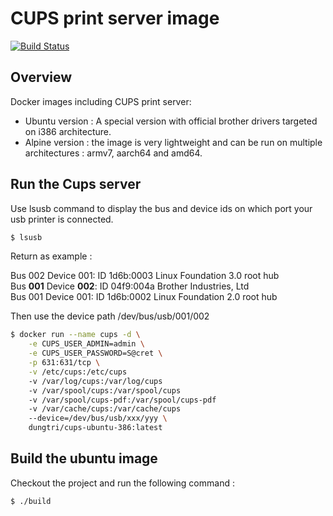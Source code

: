 # CUPS print server image
[![Build Status](https://drone.dungtri.be/api/badges/dungtri/cups/status.svg)](https://drone.dungtri.be/dungtri/cups)

## Overview
Docker images including CUPS print server:
- Ubuntu version : A special version with official brother drivers targeted on i386 architecture.
- Alpine version : the image is very lightweight and can be run on multiple architectures : armv7, aarch64 and amd64.


## Run the Cups server
Use lsusb command to display the bus and device ids on which port your usb printer is connected.
```bash
$ lsusb
```

Return as example :<br/>

Bus 002 Device 001: ID 1d6b:0003 Linux Foundation 3.0 root hub<br/>
Bus **001** Device **002**: ID 04f9:004a Brother Industries, Ltd<br/>
Bus 001 Device 001: ID 1d6b:0002 Linux Foundation 2.0 root hub<br/>

Then use the device path /dev/bus/usb/001/002<br/>

```bash
$ docker run --name cups -d \
    -e CUPS_USER_ADMIN=admin \
    -e CUPS_USER_PASSWORD=S@cret \
    -p 631:631/tcp \
    -v /etc/cups:/etc/cups
    -v /var/log/cups:/var/log/cups
    -v /var/spool/cups:/var/spool/cups
    -v /var/spool/cups-pdf:/var/spool/cups-pdf
    -v /var/cache/cups:/var/cache/cups
    --device=/dev/bus/usb/xxx/yyy \
    dungtri/cups-ubuntu-386:latest
```

## Build the ubuntu image

Checkout the project and run the following command :

```bash
$ ./build
```
